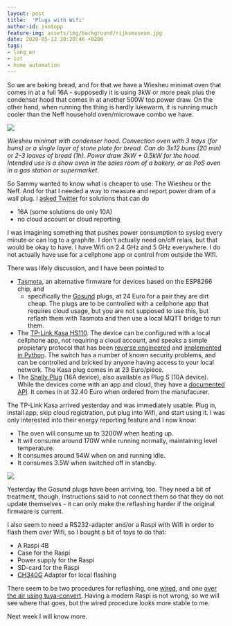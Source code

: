 ```yaml
---
layout: post
title:  'Plugs with Wifi'
author-id: isotopp
feature-img: assets/img/background/rijksmuseum.jpg
date: 2020-05-12 20:20:46 +0200
tags:
- lang_en
- iot
- home automation
---
```

So we are baking bread, and for that we have a Wiesheu minimat oven that comes in at a full 16A - supposedly it is using 3kW or more peak plus the condenser hood that comes in at another 500W top power draw. On the other hand, when running the thing is hardly lukewarm, it is running much cooler than the Neff household oven/microwave combo we have.

![](/uploads/2020/05/wiesheu.jpg)

*Wiesheu minimat with condenser hood. Convection oven with 3 trays (for buns) or a single layer of stone plate for bread. Can do 3x12 buns (20 min) or 2-3 loaves of bread (1h). Power draw 3kW + 0.5kW for the hood. Intended use is a show oven in the sales room of a bakery, or as PoS oven in a gas station or supermarket.*

So Sammy wanted to know what is cheaper to use: The Wiesheu or the Neff. And for that I needed a way to measure and report power dram of a wall plug. I [asked Twitter](https://twitter.com/isotopp/status/1258765170219892736) for solutions that can do

- 16A (some solutions do only 10A)
- no cloud account or cloud reporting

I was imagining something that pushes power consumption to syslog every minute or can log to a graphite. I don't actually need on/off relais, but that would be okay to have. I have Wifi on 2.4 GHz and 5 GHz everywhere. I do not actually have use for a cellphone app or control from outside the Wifi.

There was lifely discussion, and I have been pointed to

- [Tasmota](https://tasmota.github.io), an alternative firmware for devices based on the ESP8266 chip, and
  - specifically the [Gosund](https://www.amazon.de/gp/product/B085Q5ZR33) plugs, at 24 Euro for a pair they are dirt cheap. The plugs are to be controlled with a cellphone app that requires cloud usage, but you are not supposed to use this, but reflash them with Tasmota and then use a local MQTT bridge to run them.
- The [TP-Link Kasa HS110](https://www.amazon.de/gp/product/B017X72IES). The device can be configured with a local cellphone app, not requiring a cloud account, and speaks a simple propietary protocol that has been [reverse engineered](https://www.softscheck.com/en/reverse-engineering-tp-link-hs110/) and [implemented in Python](https://github.com/softScheck/tplink-smartplug). The switch has a number of known security problems, and can be controlled and bricked by anyone having access to your local network. The Kasa plug comes in at 23 Euro/piece.
- The [Shelly Plug](https://shop.shelly.cloud/shelly-plug-wifi-smart-home-automation#71) (16A device), also available as Plug S (10A device). While the devices come with an app and cloud, they have a [documented API](https://shelly-api-docs.shelly.cloud). It comes in at 32.40 Euro when ordered from the manufacurer.

The TP-Link Kasa arrived yesterday and was immediately usable: Plug in, install app, skip cloud registration, put plug into Wifi, and start using it. I was only interested into their energy reporting feature and I now know:

- The oven will consume up to 3200W when heating up.
- It will consume around 170W while running normally, maintaining level temperature.
- It consumes around 54W when on and running idle.
- It consumes 3.5W when switched off in standby.

![](/uploads/2020/05/wiesheu-power.png)

Yesterday the Gosund plugs have been arriving, too. They need a bit of treatment, though. Instructions said to not connect them so that they do not update themselves - it can only make the reflashing harder if the original firmware is current.

I also seem to need a RS232-adapter and/or a Raspi with Wifi in order to flash them over Wifi, so I bought a bit of toys to do that:

- A Raspi 4B
- Case for the Raspi
- Power supply for the Raspi
- SD-card for the Raspi
- [CH340G](https://www.amazon.de/gp/product/B01N7KA3OO) Adapter for local flashing

There seem to be two procedures for reflashing, one [wired](https://www.malachisoord.com/2019/11/24/flashing-custom-firmware-on-a-gosund-sp111/), and one [over the air using tuya-convert](https://github.com/ct-Open-Source/tuya-convert). Having a modern Raspi is not wrong, so we will see where that goes, but the wired procedure looks more stable to me.

Next week I will know more.
